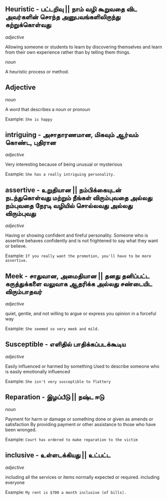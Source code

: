 ## Heuristic - பட்டறிவு || நாம் வழி கூறுவதை விட அவர்களின் சொந்த அனுபவங்களிலிருந்து கற்றுக்கொள்வது
*adjective*

Allowing someone or students to learn by discovering themselves and learn from their own experience rather than by telling them things. 

*noun*

A heuristic process or method.

## Adjective
*noun*

A word that describes a noun or pronoun

Example: ```She is happy```

## intriguing - அசாதாரணமான, மிகவும் ஆர்வம் கொண்ட, புதிரான
*adjective*

Very interesting because of being unusual or mysterious

Example: ```She has a really intriguing personality.```

## assertive - உறுதியான || நம்பிக்கையுடன் நடந்துகொள்வது மற்றும் நீங்கள் விரும்புவதை அல்லது நம்புவதை நேரடி வழியில் சொல்லவது அல்லது விரும்புவது
*adjective*

Having or showing confident and fireful personality.
Someone who is assertive behaves confidently and is not frightened to say what they want or believe.

Example: ```If you really want the promotion, you'll have to be more assertive.```

## Meek - சாதுவான, அமைதியான || தனது தனிப்பட்ட கருத்துக்களை வலுவாக ஆதரிக்க அல்லது சண்டையிட விரும்பாதவர்
*adjective*

quiet, gentle, and not willing to argue or express you opinion in a forceful way

Example: ```She seemed so very meek and mild.```

## Susceptible - எளிதில் பாதிக்கப்படக்கூடிய
*adjective*

Easily influenced or harmed by something
Used to describe someone who is easily emotionally influenced

Example: ```She isn't very susceptible to flattery```

## Reparation - இழப்பீடு || நஷ்ட ஈடு
*noun*

Payment for harm or damage or something done or given as amends or satisfaction
By providing payment or other assistance to those who have been wronged.

Example: ```Court has ordered to make reparation to the victim```

## inclusive - உள்ளடக்கியது || உட்பட்ட
*adjective*

including all the services or items normally expected or required.
including everyone

Example: ```My rent is $700 a month inclusive (of bills).```
